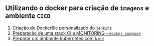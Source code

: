 ## Utilizando o docker para criação de `imagens` e ambiente `CICD`

1. [Criação do Dockerfile personalizado do `jenkins`](./jenkins/README.md)
2. [Preparação de uma stack CI e MONITORING - `docker compose`](./compose/README.md)
3. [Preparar um ambiente kubernetes com `kind`](./kind/README.md)